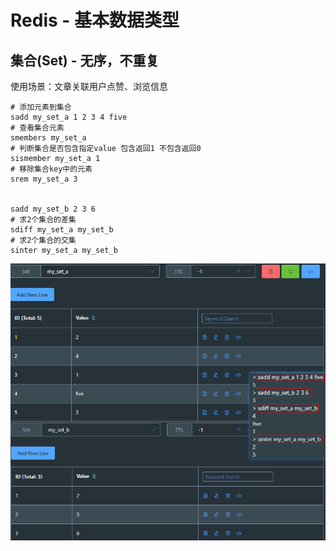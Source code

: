 # Redis - 基本数据类型

## 集合(Set) - 无序，不重复

使用场景：文章关联用户点赞、浏览信息

```shell
# 添加元素到集合
sadd my_set_a 1 2 3 4 five
# 查看集合元素
smembers my_set_a
# 判断集合是否包含指定value 包含返回1 不包含返回0
sismember my_set_a 1
# 移除集合key中的元素
srem my_set_a 3


sadd my_set_b 2 3 6
# 求2个集合的差集
sdiff my_set_a my_set_b
# 求2个集合的交集
sinter my_set_a my_set_b
```

![redis-set.png](images/redis-set.png)